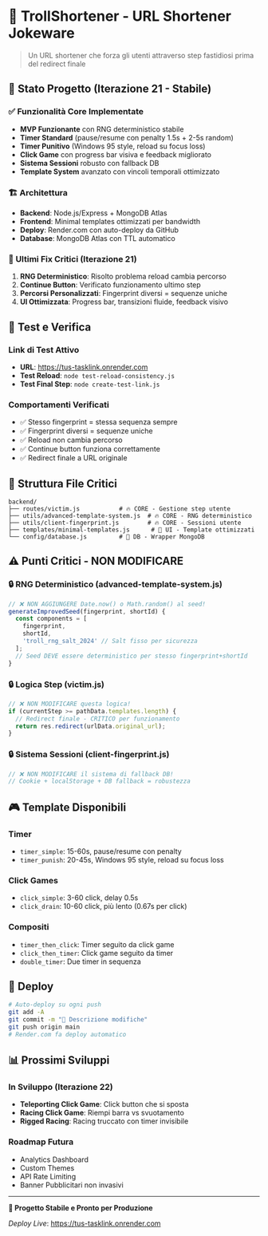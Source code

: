 # 🧌 TrollShortener - URL Shortener Jokeware

> Un URL shortener che forza gli utenti attraverso step fastidiosi prima del redirect finale

## 🚀 Stato Progetto (Iterazione 21 - Stabile)

### ✅ Funzionalità Core Implementate
- **MVP Funzionante** con RNG deterministico stabile
- **Timer Standard** (pause/resume con penalty 1.5s + 2-5s random)
- **Timer Punitivo** (Windows 95 style, reload su focus loss)
- **Click Game** con progress bar visiva e feedback migliorato
- **Sistema Sessioni** robusto con fallback DB
- **Template System** avanzato con vincoli temporali ottimizzato

### 🏗️ Architettura
- **Backend**: Node.js/Express + MongoDB Atlas
- **Frontend**: Minimal templates ottimizzati per bandwidth
- **Deploy**: Render.com con auto-deploy da GitHub
- **Database**: MongoDB Atlas con TTL automatico

### 🎯 Ultimi Fix Critici (Iterazione 21)
1. **RNG Deterministico**: Risolto problema reload cambia percorso
2. **Continue Button**: Verificato funzionamento ultimo step
3. **Percorsi Personalizzati**: Fingerprint diversi = sequenze uniche
4. **UI Ottimizzata**: Progress bar, transizioni fluide, feedback visivo

## 🧪 Test e Verifica

### Link di Test Attivo
- **URL**: https://tus-tasklink.onrender.com
- **Test Reload**: `node test-reload-consistency.js`
- **Test Final Step**: `node create-test-link.js`

### Comportamenti Verificati
- ✅ Stesso fingerprint = stessa sequenza sempre
- ✅ Fingerprint diversi = sequenze uniche
- ✅ Reload non cambia percorso
- ✅ Continue button funziona correttamente
- ✅ Redirect finale a URL originale

## 📁 Struttura File Critici

```
backend/
├── routes/victim.js           # 🔥 CORE - Gestione step utente
├── utils/advanced-template-system.js  # 🔥 CORE - RNG deterministico
├── utils/client-fingerprint.js        # 🔥 CORE - Sessioni utente
├── templates/minimal-templates.js      # 🎨 UI - Template ottimizzati
└── config/database.js         # 💾 DB - Wrapper MongoDB
```

## ⚠️ Punti Critici - NON MODIFICARE

### 🔒 RNG Deterministico (advanced-template-system.js)
```javascript
// ❌ NON AGGIUNGERE Date.now() o Math.random() al seed!
generateImprovedSeed(fingerprint, shortId) {
  const components = [
    fingerprint,
    shortId,
    'troll_rng_salt_2024' // Salt fisso per sicurezza
  ];
  // Seed DEVE essere deterministico per stesso fingerprint+shortId
}
```

### 🔒 Logica Step (victim.js)
```javascript
// ❌ NON MODIFICARE questa logica!
if (currentStep >= pathData.templates.length) {
  // Redirect finale - CRITICO per funzionamento
  return res.redirect(urlData.original_url);
}
```

### 🔒 Sistema Sessioni (client-fingerprint.js)
```javascript
// ❌ NON MODIFICARE il sistema di fallback DB!
// Cookie + localStorage + DB fallback = robustezza
```

## 🎮 Template Disponibili

### Timer
- `timer_simple`: 15-60s, pause/resume con penalty
- `timer_punish`: 20-45s, Windows 95 style, reload su focus loss

### Click Games
- `click_simple`: 3-60 click, delay 0.5s
- `click_drain`: 10-60 click, più lento (0.67s per click)

### Compositi
- `timer_then_click`: Timer seguito da click game
- `click_then_timer`: Click game seguito da timer
- `double_timer`: Due timer in sequenza

## 🚀 Deploy

```bash
# Auto-deploy su ogni push
git add -A
git commit -m "🔧 Descrizione modifiche"
git push origin main
# Render.com fa deploy automatico
```

## 📊 Prossimi Sviluppi

### In Sviluppo (Iterazione 22)
- **Teleporting Click Game**: Click button che si sposta
- **Racing Click Game**: Riempi barra vs svuotamento
- **Rigged Racing**: Racing truccato con timer invisibile

### Roadmap Futura
- Analytics Dashboard
- Custom Themes
- API Rate Limiting
- Banner Pubblicitari non invasivi

---

**🎯 Progetto Stabile e Pronto per Produzione**

*Deploy Live*: https://tus-tasklink.onrender.com
